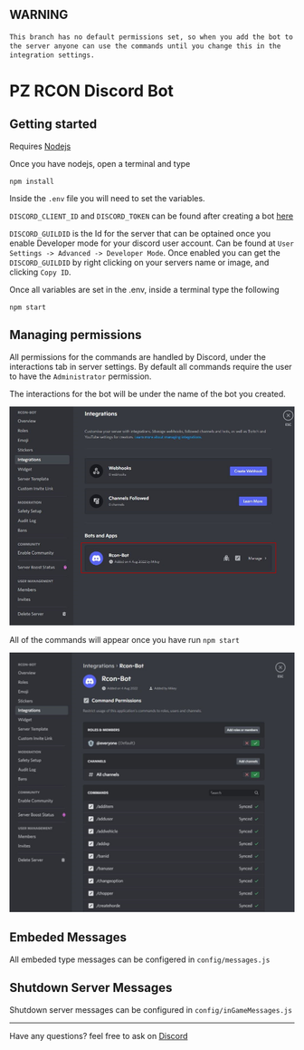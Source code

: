## WARNING
```
This branch has no default permissions set, so when you add the bot to the server anyone can use the commands until you change this in the integration settings.
```

# PZ RCON Discord Bot


## Getting started

Requires [Nodejs](https://nodejs.org/)

Once you have nodejs, open a terminal and type
```
npm install
```

Inside the `.env` file you will need to set the variables.

`DISCORD_CLIENT_ID` and `DISCORD_TOKEN` can be found after creating a bot [here](https://discord.com/developers/applications)

`DISCORD_GUILDID` is the Id for the server that can be optained once you enable Developer mode for your discord user account. Can be found at `User Settings -> Advanced -> Developer Mode`. Once enabled you can get the `DISCORD_GUILDID` by right clicking on your servers name or image, and clicking `Copy ID`.

Once all variables are set in the .env, inside a terminal type the following
```
npm start
```

## Managing permissions

All permissions for the commands are handled by Discord, under the interactions tab in server settings. By default all commands require the user to have the `Administrator` permission.

The interactions for the bot will be under the name of the bot you created.


![interactions image](./.github/interactions.jpg?raw=true)

All of the commands will appear once you have run `npm start`

![slashcommands image](./.github/slashcommands.jpg?raw=true)

## Embeded Messages

All embeded type messages can be configered in `config/messages.js`

## Shutdown Server Messages

Shutdown server messages can be configured in `config/inGameMessages.js`


---

Have any questions? feel free to ask on [Discord](https://discord.gg/b9V4EnfWAx)